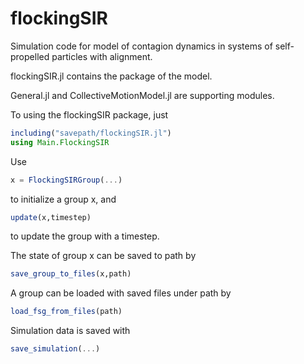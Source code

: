 # flockingSIR
Simulation code for model of contagion dynamics in systems of self-propelled particles with alignment.

flockingSIR.jl contains the package of the model.

General.jl and CollectiveMotionModel.jl are supporting modules.

To using the flockingSIR package, just

```julia
including("savepath/flockingSIR.jl")
using Main.FlockingSIR
```
Use 
```julia
x = FlockingSIRGroup(...)
```
to initialize a group x, and 
```julia
update(x,timestep)
```
to update the group with a timestep.

The state of group x can be saved to path by
```julia
save_group_to_files(x,path)
```
A group can be loaded with saved files under path by
```julia
load_fsg_from_files(path)
```
Simulation data is saved with
```julia
save_simulation(...)
```
